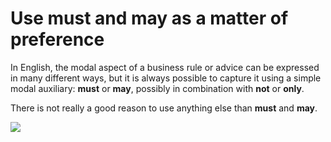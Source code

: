 # Use must and may as a matter of preference

In English, the modal aspect of a business rule or advice can be expressed in many different ways, but it is always possible to capture it using a simple modal auxiliary: **must** or **may**, possibly in combination with **not** or **only**.

There is not really a good reason to use anything else than **must** and **may**.

![](/api/Authoring/Tips%20-%20Uniform%20is%20better/assets/65a120ad-3d82-4563-a6d2-62c666073f41.png)

 